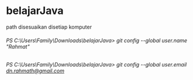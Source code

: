 # belajarJava

path disesuaikan disetiap komputer 

###### PS C:\Users\Family\Downloads\belajarJava> git config --global user.name "Rahmat"
###### PS C:\Users\Family\Downloads\belajarJava> git config --global user.email dn.rahmath@gmail.com
